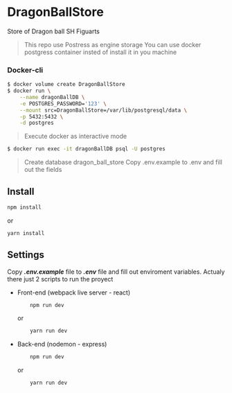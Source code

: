 # DragonBallStore
Store of Dragon ball SH Figuarts

> This repo use Postress as engine storage
> You can use docker postgress container insted of install it in you machine

### Docker-cli
``` bash
$ docker volume create DragonBallStore
$ docker run \
	--name dragonBallDB \
	-e POSTGRES_PASSWORD='123' \
	--mount src=DragonBallStore=/var/lib/postgresql/data \
	-p 5432:5432 \
	-d postgres
```
> Execute docker as interactive mode
```bash
$ docker run exec -it dragonBallDB psql -U postgres
```

> Create database dragon_ball_store
> Copy .env.example to .env and fill out the fields
## Install

```bash
npm install
```
or

```bash
yarn install
```

## Settings
Copy ___.env.example___ file to ___.env___ file and fill out enviroment variables. Actualy there just 2 scripts to run the proyect

- Front-end (webpack live server - react)
    ```bash
        npm run dev
    ```
    or
    ```bash
        yarn run dev
    ```

- Back-end (nodemon - express)
    ```bash
        npm run dev
    ```
    or
    ```bash
        yarn run dev
    ```
